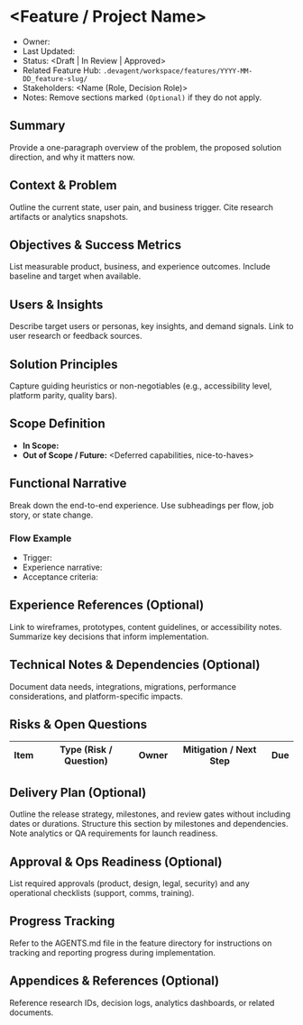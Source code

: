 # <Feature / Project Name>

- Owner: <SpecArchitect or DRI>
- Last Updated: <YYYY-MM-DD>
- Status: <Draft | In Review | Approved>
- Related Feature Hub: `.devagent/workspace/features/YYYY-MM-DD_feature-slug/`
- Stakeholders: <Name (Role, Decision Role)>
- Notes: Remove sections marked `(Optional)` if they do not apply.

## Summary
Provide a one-paragraph overview of the problem, the proposed solution direction, and why it matters now.

## Context & Problem
Outline the current state, user pain, and business trigger. Cite research artifacts or analytics snapshots.

## Objectives & Success Metrics
List measurable product, business, and experience outcomes. Include baseline and target when available.

## Users & Insights
Describe target users or personas, key insights, and demand signals. Link to user research or feedback sources.

## Solution Principles
Capture guiding heuristics or non-negotiables (e.g., accessibility level, platform parity, quality bars).

## Scope Definition
- **In Scope:** <Capabilities or scenarios included>
- **Out of Scope / Future:** <Deferred capabilities, nice-to-haves>

## Functional Narrative
Break down the end-to-end experience. Use subheadings per flow, job story, or state change.

### Flow Example
- Trigger:
- Experience narrative:
- Acceptance criteria:

## Experience References (Optional)
Link to wireframes, prototypes, content guidelines, or accessibility notes. Summarize key decisions that inform implementation.

## Technical Notes & Dependencies (Optional)
Document data needs, integrations, migrations, performance considerations, and platform-specific impacts.

## Risks & Open Questions
| Item | Type (Risk / Question) | Owner | Mitigation / Next Step | Due |
| --- | --- | --- | --- | --- |

## Delivery Plan (Optional)
Outline the release strategy, milestones, and review gates without including dates or durations. Structure this section by milestones and dependencies. Note analytics or QA requirements for launch readiness.
<!-- Do not include dates or durations. Structure this section by milestones and dependencies. -->

## Approval & Ops Readiness (Optional)
List required approvals (product, design, legal, security) and any operational checklists (support, comms, training).

## Progress Tracking
Refer to the AGENTS.md file in the feature directory for instructions on tracking and reporting progress during implementation.

## Appendices & References (Optional)
Reference research IDs, decision logs, analytics dashboards, or related documents.
